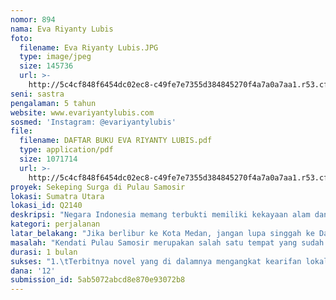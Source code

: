 ```yaml
---
nomor: 894
nama: Eva Riyanty Lubis
foto:
  filename: Eva Riyanty Lubis.JPG
  type: image/jpeg
  size: 145736
  url: >-
    http://5c4cf848f6454dc02ec8-c49fe7e7355d384845270f4a7a0a7aa1.r53.cf2.rackcdn.com/db8adeaa-e1ba-4834-9a4c-580431a80390/Eva%20Riyanty%20Lubis.JPG
seni: sastra
pengalaman: 5 tahun
website: www.evariyantylubis.com
sosmed: 'Instagram: @evariyantylubis'
file:
  filename: DAFTAR BUKU EVA RIYANTY LUBIS.pdf
  type: application/pdf
  size: 1071714
  url: >-
    http://5c4cf848f6454dc02ec8-c49fe7e7355d384845270f4a7a0a7aa1.r53.cf2.rackcdn.com/1fb8091d-6752-4109-9d3a-2f327c8ae05f/DAFTAR%20BUKU%20EVA%20RIYANTY%20LUBIS.pdf
proyek: Sekeping Surga di Pulau Samosir
lokasi: Sumatra Utara
lokasi_id: Q2140
deskripsi: "Negara Indonesia memang terbukti memiliki kekayaan alam dan budaya yang tidak akan habis untuk dibahas. Sebagai warga negara Indonesia yang baik, sudah sewajibnya kita turut ambil bagian dalam melestarikan adat budaya tersebut. Pulau Samosir adalah tempat yang saya pilih untuk mencari ilham sekaligus ide dalam penulisan buku saya selanjutnya. Di sini, saya ingin bercengkrama sekaligus mengenal masyarakatnya lebih jauh. Berikut beberapa hal yang ingin saya lakukan untuk proyek kali ini:\r\n\r\n1.\tMempelajari budaya yang ada di Pulau Samosir.\r\n2.\tMewawancarai tokoh-tokoh adat di Pulau Samosir.\r\n3.\tMencari tahu secara mendalam seputar adat istiadat yang ada di Pulau Samosir. \r\n4.\tMenyumbang buku kepada anak-anak yang tinggal di Pulau Samosir. \r\n5.\tMenyaksikan berbagai festival dan kegiatan adat yang digelar. \r\n"
kategori: perjalanan
latar_belakang: "Jika berlibur ke Kota Medan, jangan lupa singgah ke Danau Toba. Danau terluas di Asia Tenggara tersebut memiliki keindahan alam termasyhur hingga mancanegara. Nah, bila berwisata di Danau Toba, tidak afdol rasanya kalau belum mengunjungi Pulau Samosir. Untuk mengunjungi Pulau Samosir, cukup menggunakan kapal penyeberangan yang telah tersedia. Pulau Samosir merupakan surganya Danau Toba. Ada banyak sejarah yang bisa dipelajari di pulau ini. Begitu pula dengan kekayaan adat istiadatnya. \r\n\r\nMengapa saya memilih Pulau Samosir? Meskipun saya tinggal di Padangsidimpuan, salah satu kota di Sumatera Utara, tetap saja saya belum pernah mengunjungi tempat luar biasa tersebut. Hingga usia saya kini mencapai 26 tahun. Saya rasa, masih banyak seluk-beluk Pulau Samosir yang bisa dipelajari dan diceritakan kepada khalayak ramai. \r\n\r\nSebagai seorang penulis, saya selalu memiliki impian untuk menulis buku yang kaya akan budaya, kearifan lokal, dan tradisi di suatu daerah. Untuk menggapai impian tersebut, dibutuhkan riset mendalam alias terjun langsung ke lapangan. Sebelum mengunjungi daerah lain yang juga memiliki kekayaan yang sama, saya pikir Pulau Samosir bisa menjadi langkah awal yang baik. \r\n"
masalah: "Kendati Pulau Samosir merupakan salah satu tempat yang sudah terkenal hingga penjuru Indonesia, tetap saja masih banyak di luar sana yang belum mengenal lebih dekat tentangnya. Orang hanya tahu bahwa di Pulau Samosir terdapat dua Pulau yang juga terkenal, yakni Tomok dan Tuk Tuk. Selain itu, ada juga Sigale-Gale yang menjadi tujuan wisatawan. Padahal Pulau Samosir lebih dari itu. Samosir sangat pantas dieksplore lebih dalam lagi. Salah satunya dalam bentuk tulisan fiksi ataupun nonfiksi. Masih sangat jarang ditemui novel yang bersetting Pulau Samosir. \r\n\r\nDi tempat tinggal saya, perempuan selalu memiliki derajat lebih rendah dibanding lelaki. Perempuan yang melakukan perjalanan dianggap sebelah mata, meskipun sudah jelas kalau perjalanan itu dilakukan untuk bekerja. Mereka selalu menganggap perempuan lebih baik di rumah saja dengan segala urusan ibu rumah tangga. Sebagai seorang perempuan yang sudah menikah namun belum memiliki anak, saya selalu mereka hidup saya terkekang, terkurung, dan monoton. Sangat sulit mendapat ide baru. Seiring berjalan waktu, berbagai impian sulit digapail. Namun, waktu membuat saya kembali bersemangat. Di usia yang masih muda, saya masih bisa melakukan banyak hal. Membuktikan bahwa perempuan bisa menggapai impian. Perempuan bisa melakukan banyak kegiatan bermanfaat dan positif bagi banyak orang di luar sana. \r\n"
durasi: 1 bulan
sukses: "1.\tTerbitnya novel yang di dalamnya mengangkat kearifan lokal dan budaya Pulau Samosir. \r\n2.\tLauncing buku di kota Medan dan Padangsidimpuan.\r\n3.\tTulisan perjalanan selama di Pulau Samosir di website pribadi saya, media cetak dan juga media online. \r\n4.\tProyek Sekeping Surga di Pulau Samosir menghasilkan dokumentasi berupa cerita, foto dan video dokumenter yang nantinya saya tampilkan di YouTube dan media sosial lainnya. \r\n"
dana: '12'
submission_id: 5ab5072abcd8e870e93072b8
---
```

